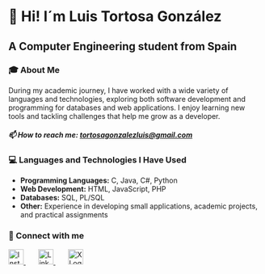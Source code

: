 # 👋 Hi! I´m Luis Tortosa González 
## A Computer Engineering student from Spain

### 🎓 About Me
During my academic journey, I have worked with a wide variety of languages and technologies,
exploring both software development and programming for databases and web applications.
I enjoy learning new tools and tackling challenges that help me grow as a developer.

##### 📫 How to reach me: [tortosagonzalezluis@gmail.com](mailto:tortosagonzalezluis@gmail.com)

### 💻 Languages and Technologies I Have Used
- **Programming Languages:** C, Java, C#, Python
- **Web Development:** HTML, JavaScript, PHP
- **Databases:** SQL, PL/SQL
- **Other:** Experience in developing small applications, academic projects, and practical assignments

### 🌟 Connect with me

<a href="https://instagram.com/luuistg_" target="_blank" style="margin-right: 25px;">
  <img src="https://cdn.jsdelivr.net/npm/simple-icons@v8/icons/instagram.svg" alt="Instagram Logo" width="30" height="30">
</a>

<a href="https://www.linkedin.com/in/luis-tortosa-gonzalez-8b99b82b6/" target="_blank" style="margin-right: 25px;">
  <img src="https://simpleicons.org/icons/linkedin.svg" alt="Linkedin Logo" width="30" height="30">
</a>

<a href="https://x.com/Luuistg" target="_blank" style="margin-right: 25px;">
  <img src="https://simpleicons.org/icons/x.svg" alt="X Logo" width="30" height="30">
</a>





